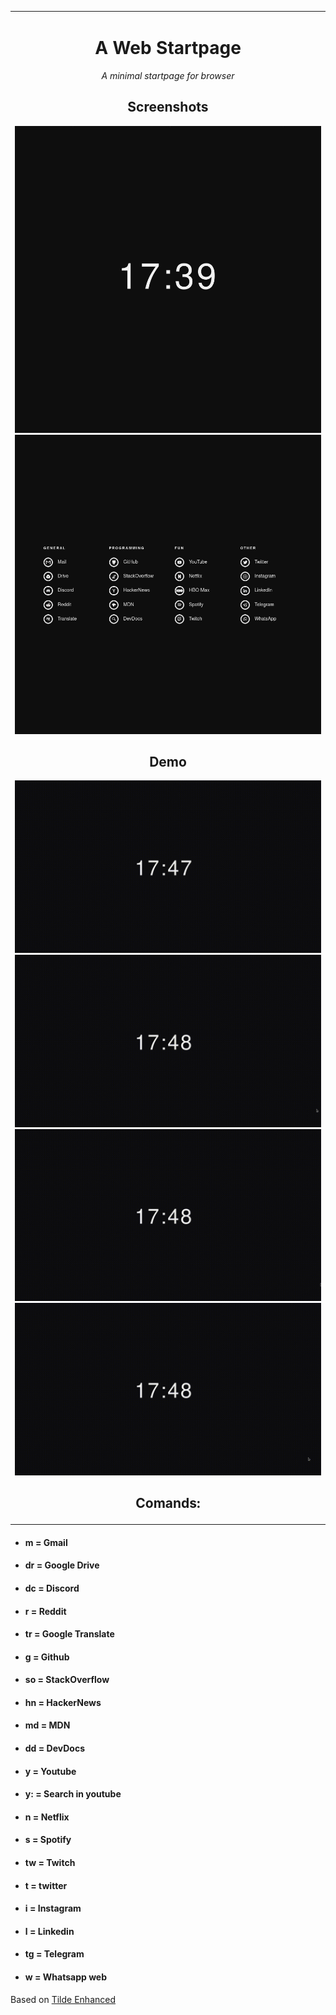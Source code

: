 <table align="center"><tr><td align="center" width="9999">

# A Web Startpage

*A minimal startpage for browser*

## Screenshots 

![Screenshot](assets/screenshot1.png)
![Screenshot](assets/screenshot2.png)
  
## Demo 

![Gif](assets/gifs/search.gif)
![Gif](assets/gifs/ysearch.gif)
![Gif](assets/gifs/comands.gif)
![Gif](assets/gifs/atalhos.gif)  

## Comands:  
  
</table>  
  
*  #### m = Gmail
*  #### dr = Google Drive
*  #### dc = Discord
*  #### r = Reddit
*  #### tr = Google Translate
*  #### g = Github
*  #### so = StackOverflow
*  #### hn = HackerNews
*  #### md = MDN
*  #### dd = DevDocs
*  #### y = Youtube
*  #### y: = Search in youtube
*  #### n = Netflix
*  #### s = Spotify
*  #### tw = Twitch
*  #### t = twitter
*  #### i = Instagram
*  #### l = Linkedin
*  #### tg = Telegram
*  #### w = Whatsapp web

  
Based on [Tilde Enhanced](https://github.com/Ozencb/tilde-enhanced)
